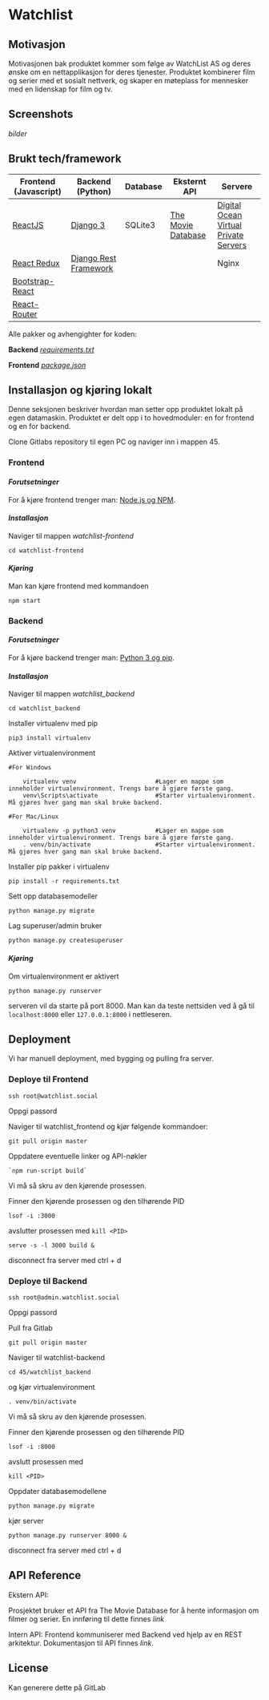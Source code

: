 # Watchlist

## Motivasjon
Motivasjonen bak produktet kommer som følge av WatchList AS og deres ønske om en nettapplikasjon for deres tjenester.
Produktet kombinerer film og serier med et sosialt nettverk, og skaper en møteplass for mennesker med en lidenskap for film og tv.

## Screenshots
*bilder*

## Brukt tech/framework
| Frontend (Javascript)        | Backend  (Python)             | Database | Eksternt API       | Servere                               |
|-----------------|-----------------------|----------|--------------------|---------------------------------------|
| [ReactJS](https://reactjs.org/)         | [Django 3](https://docs.djangoproject.com/en/3.0/)       | SQLite3  | [The Movie Database](https://developers.themoviedb.org/3/) | [Digital Ocean Virtual Private Servers](https://www.digitalocean.com/products/droplets/) |
| [React Redux](https://react-redux.js.org/)           | [Django Rest Framework](https://www.django-rest-framework.org/) |          |                    | Nginx                                 |
| [Bootstrap-React](https://react-bootstrap.github.io/) |                       |          |                    |                                       |
| [React-Router](https://reacttraining.com/react-router/web)    |                       |          |                    |                                       |

Alle pakker og avhengighter for koden:

__Backend__ *[requirements.txt](https://gitlab.stud.idi.ntnu.no/tdt4140-2020/45/-/blob/master/watchlist_backend/requirements.txt)*

__Frontend__ *[package.json](https://gitlab.stud.idi.ntnu.no/tdt4140-2020/45/-/blob/master/watchlist-frontend/package.json)*

## Installasjon og kjøring lokalt
Denne seksjonen beskriver hvordan man setter opp produktet lokalt på
egen datamaskin. Produktet er delt opp i to hovedmoduler: en for frontend og en for backend.

Clone Gitlabs repository til egen PC og naviger inn i mappen 45.

### Frontend

#### *Forutsetninger*
For å kjøre frontend trenger man: [Node.js og NPM](https://nodejs.org/en/download/).


#### *Installasjon*
Naviger til mappen *watchlist-frontend*

    cd watchlist-frontend

#### *Kjøring*
Man kan kjøre frontend med kommandoen

    npm start

### Backend

#### *Forutsetninger*
For å kjøre backend trenger man: [Python 3 og pip](https://www.python.org/downloads/).

#### *Installasjon*
Naviger til mappen *watchlist_backend*

    cd watchlist_backend
    
Installer virtualenv med pip

    pip3 install virtualenv

Aktiver virtualenvironment

```
#For Windows

    virtualenv venv                      #Lager en mappe som inneholder virtualenvironment. Trengs bare å gjøre første gang.
    venv\Scripts\activate                #Starter virtualenvironment. Må gjøres hver gang man skal bruke backend.
```
```
#For Mac/Linux

    virtualenv -p python3 venv           #Lager en mappe som inneholder virtualenvironment. Trengs bare å gjøre første gang.
    . venv/bin/activate                  #Starter virtualenvironment. Må gjøres hver gang man skal bruke backend.
```
Installer pip pakker i virtualenv

    pip install -r requirements.txt

Sett opp databasemodeller

    python manage.py migrate

Lag superuser/admin bruker

    python manage.py createsuperuser


#### *Kjøring*
Om virtualenvironment er aktivert

    python manage.py runserver
    
serveren vil da starte på port 8000.
Man kan da teste nettsiden ved å gå til `localhost:8000` eller `127.0.0.1:8000` i nettleseren.


## Deployment
Vi har manuell deployment, med bygging og pulling fra server.

### Deploye til Frontend

    ssh root@watchlist.social

Oppgi passord

Naviger til watchlist_frontend og kjør følgende kommandoer:

    git pull origin master

Oppdatere eventuelle linker og API-nøkler

    `npm run-script build`

Vi må så skru av den kjørende prosessen.

Finner den kjørende prosessen og den tilhørende PID

    lsof -i :3000

avslutter prosessen med 
    `kill <PID>`

    serve -s -l 3000 build &

disconnect fra server med ctrl + d

### Deploye til Backend

    ssh root@admin.watchlist.social

Oppgi passord

Pull fra Gitlab

    git pull origin master

Naviger til watchlist-backend 

    cd 45/watchlist_backend

og kjør virtualenvironment

    . venv/bin/activate

Vi må så skru av den kjørende prosessen.

Finner den kjørende prosessen og den tilhørende PID

    lsof -i :8000

avslutt prosessen med

    kill <PID>

Oppdater databasemodellene

    python manage.py migrate

kjør server

    python manage.py runserver 8000 &

disconnect fra server med ctrl + d

## API Reference
Ekstern API:

Prosjektet bruker et API fra The Movie Database for å hente informasjon om
filmer og serier. En innføring til dette finnes *link*


Intern API:
Frontend kommuniserer med Backend ved hjelp av en REST arkitektur. Dokumentasjon
til API finnes *link*. 

## License
Kan generere dette på GitLab